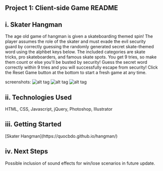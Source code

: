 <h2>Project 1: Client-side Game README</h1>

<h2>i. Skater Hangman</h2>

The age old game of hangman is given a skateboarding themed spin! The player assumes the role of the skater and must evade the evil security guard by correctly guessing the randomly generated secret skate-themed word using the alphbet keys below. The included categories are skate tricks, pro skateboarders, and famous skate spots. You get 9 tries, so make them count or else you'll be busted by security! Guess the secret word correctly within 9 tries and you will successfully escape from security! Click the Reset Game button at the bottom to start a fresh game at any time.

screenshots:
![alt tag](http://i.imgur.com/8L1B5Pc.jpg "screenshot1")
![alt tag](http://i.imgur.com/rLspZ1t.jpg "screenshot2")
![alt tag](http://i.imgur.com/hCYTMAu.jpg "screenshot3")

<h2>ii. Technologies Used</h2>
HTML, CSS, Javascript, jQuery, Photoshop, Illustrator

<h2>iii. Getting Started</h2>
[Skater Hangman](https://quocbdo.github.io/hangman/)

<h2>iv. Next Steps</h2>
Possible inclusion of sound effects for win/lose scenarios in future update.